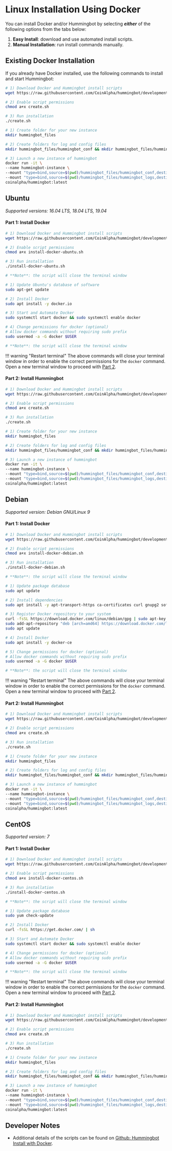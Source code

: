 # Linux Installation Using Docker

You can install Docker and/or Hummingbot by selecting ***either*** of the following options from the tabs below:

1. **Easy Install**: download and use automated install scripts.
2. **Manual Installation**: run install commands manually.

## Existing Docker Installation

If you already have Docker installed, use the following commands to install and start Hummingbot:

```bash tab="Option 1: Easy Install"
# 1) Download Docker and Hummingbot install scripts
wget https://raw.githubusercontent.com/CoinAlpha/hummingbot/development/installation/docker-commands/create.sh

# 2) Enable script permissions
chmod a+x create.sh

# 3) Run installation
./create.sh
```

```bash tab="Option 2: Manual Installation"
# 1) Create folder for your new instance
mkdir hummingbot_files

# 2) Create folders for log and config files
mkdir hummingbot_files/hummingbot_conf && mkdir hummingbot_files/hummingbot_logs

# 3) Launch a new instance of hummingbot
docker run -it \
--name hummingbot-instance \
--mount "type=bind,source=$(pwd)/hummingbot_files/hummingbot_conf,destination=/conf/" \
--mount "type=bind,source=$(pwd)/hummingbot_files/hummingbot_logs,destination=/logs/" \
coinalpha/hummingbot:latest
```

## Ubuntu

*Supported versions: 16.04 LTS, 18.04 LTS, 19.04*

#### Part 1: Install Docker

```bash tab="Option 1: Easy Install"
# 1) Download Docker and Hummingbot install scripts
wget https://raw.githubusercontent.com/CoinAlpha/hummingbot/development/installation/install-from-source/install-docker-ubuntu.sh

# 2) Enable script permissions
chmod a+x install-docker-ubuntu.sh

# 3) Run installation
./install-docker-ubuntu.sh

# **Note**: the script will close the terminal window
```

```bash tab="Option 2: Manual Installation"
# 1) Update Ubuntu's database of software
sudo apt-get update

# 2) Install Docker
sudo apt install -y docker.io

# 3) Start and Automate Docker
sudo systemctl start docker && sudo systemctl enable docker 

# 4) Change permissions for docker (optional)
# Allow docker commands without requiring sudo prefix
sudo usermod -a -G docker $USER 

# **Note**: the script will close the terminal window
```

!!! warning "Restart terminal"
    The above commands will close your terminal window in order to enable the correct permissions for the `docker` command.  Open a new terminal window to proceed with [Part 2](#part-2-install-hummingbot).

#### Part 2: Install Hummingbot

```bash tab="Option 1: Easy Install"
# 1) Download Docker and Hummingbot install scripts
wget https://raw.githubusercontent.com/CoinAlpha/hummingbot/development/installation/docker-commands/create.sh

# 2) Enable script permissions
chmod a+x create.sh

# 3) Run installation
./create.sh
```

```bash tab="Option 2: Manual Installation"
# 1) Create folder for your new instance
mkdir hummingbot_files

# 2) Create folders for log and config files
mkdir hummingbot_files/hummingbot_conf && mkdir hummingbot_files/hummingbot_logs

# 3) Launch a new instance of hummingbot
docker run -it \
--name hummingbot-instance \
--mount "type=bind,source=$(pwd)/hummingbot_files/hummingbot_conf,destination=/conf/" \
--mount "type=bind,source=$(pwd)/hummingbot_files/hummingbot_logs,destination=/logs/" \
coinalpha/hummingbot:latest
```

## Debian

*Supported version: Debian GNU/Linux 9*

#### Part 1: Install Docker

```bash tab="Option 1: Easy Install"
# 1) Download Docker and Hummingbot install scripts
wget https://raw.githubusercontent.com/CoinAlpha/hummingbot/development/installation/install-from-source/install-docker-debian.sh

# 2) Enable script permissions
chmod a+x install-docker-debian.sh

# 3) Run installation
./install-docker-debian.sh

# **Note**: the script will close the terminal window
```

```bash tab="Option 2: Manual Installation"
# 1) Update package database
sudo apt update

# 2) Install dependencies
sudo apt install -y apt-transport-https ca-certificates curl gnupg2 software-properties-common

# 3) Register Docker repository to your system
curl -fsSL https://download.docker.com/linux/debian/gpg | sudo apt-key add -
sudo add-apt-repository "deb [arch=amd64] https://download.docker.com/linux/debian $(lsb_release -cs) stable"
sudo apt update

# 4) Install Docker
sudo apt install -y docker-ce

# 5) Change permissions for docker (optional)
# Allow docker commands without requiring sudo prefix
sudo usermod -a -G docker $USER

# **Note**: the script will close the terminal window
```

!!! warning "Restart terminal"
    The above commands will close your terminal window in order to enable the correct permissions for the `docker` command.  Open a new terminal window to proceed with [Part 2](#part-2-install-hummingbot_1).

#### Part 2: Install Hummingbot

```bash tab="Option 1: Easy Install"
# 1) Download Docker and Hummingbot install scripts
wget https://raw.githubusercontent.com/CoinAlpha/hummingbot/development/installation/docker-commands/create.sh

# 2) Enable script permissions
chmod a+x create.sh

# 3) Run installation
./create.sh
```

```bash tab="Option 2: Manual Installation"
# 1) Create folder for your new instance
mkdir hummingbot_files

# 2) Create folders for log and config files
mkdir hummingbot_files/hummingbot_conf && mkdir hummingbot_files/hummingbot_logs

# 3) Launch a new instance of hummingbot
docker run -it \
--name hummingbot-instance \
--mount "type=bind,source=$(pwd)/hummingbot_files/hummingbot_conf,destination=/conf/" \
--mount "type=bind,source=$(pwd)/hummingbot_files/hummingbot_logs,destination=/logs/" \
coinalpha/hummingbot:latest
```

## CentOS

*Supported version: 7*

#### Part 1: Install Docker

```bash tab="Option 1: Easy Install"
# 1) Download Docker and Hummingbot install scripts
wget https://raw.githubusercontent.com/CoinAlpha/hummingbot/development/installation/install-from-source/install-docker-centos.sh

# 2) Enable script permissions
chmod a+x install-docker-centos.sh

# 3) Run installation
./install-docker-centos.sh

# **Note**: the script will close the terminal window
```

```bash tab="Option 2: Manual Installation"
# 1) Update package database
sudo yum check-update

# 2) Install Docker
curl -fsSL https://get.docker.com/ | sh 

# 3) Start and Automate Docker
sudo systemctl start docker && sudo systemctl enable docker

# 4) Change permissions for docker (optional)
# Allow docker commands without requiring sudo prefix
sudo usermod -a -G docker $USER

# **Note**: the script will close the terminal window
```

!!! warning "Restart terminal"
    The above commands will close your terminal window in order to enable the correct permissions for the `docker` command.  Open a new terminal window to proceed with [Part 2](#part-2-install-hummingbot_2).

#### Part 2: Install Hummingbot

```bash tab="Option 1: Easy Install"
# 1) Download Docker and Hummingbot install scripts
wget https://raw.githubusercontent.com/CoinAlpha/hummingbot/development/installation/docker-commands/create.sh

# 2) Enable script permissions
chmod a+x create.sh

# 3) Run installation
./create.sh
```

```bash tab="Option 2: Manual Installation"
# 1) Create folder for your new instance
mkdir hummingbot_files

# 2) Create folders for log and config files
mkdir hummingbot_files/hummingbot_conf && mkdir hummingbot_files/hummingbot_logs

# 3) Launch a new instance of hummingbot
docker run -it \
--name hummingbot-instance \
--mount "type=bind,source=$(pwd)/hummingbot_files/hummingbot_conf,destination=/conf/" \
--mount "type=bind,source=$(pwd)/hummingbot_files/hummingbot_logs,destination=/logs/" \
coinalpha/hummingbot:latest
```

## Developer Notes

- Additional details of the scripts can be found on [Github: Hummingbot Install with Docker](https://github.com/CoinAlpha/hummingbot/tree/development/installation/install-docker).